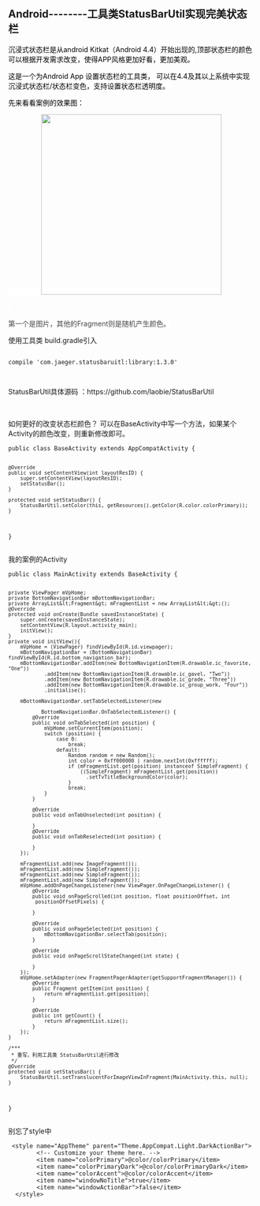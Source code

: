 ## Android--------工具类StatusBarUtil实现完美状态栏
<p><span style="background-color:#ffffff; color:#000000">沉浸式状态栏是从android Kitkat（Android 4.4）开始出现的,顶部状态栏的颜色可以根据开发需求改变，使得APP风格更加好看，更加美观。</span></p> 
<p><span style="background-color:#ffffff; color:#000000">这是一个为Android App 设置状态栏的工具类， 可以在4.4及其以上系统中实现 沉浸式状态栏/状态栏变色，支持设置状态栏透明度。</span></p> 
<p><span style="background-color:#ffffff; color:#000000">先来看看案例的效果图：</span></p> 
<p><span style="background-color:#ffffff; color:#000000">&nbsp;&nbsp;&nbsp;&nbsp;&nbsp;&nbsp;&nbsp;&nbsp;&nbsp;&nbsp;&nbsp;&nbsp;&nbsp;&nbsp;&nbsp;&nbsp; <img alt="" src="http://images2017.cnblogs.com/blog/1041439/201709/1041439-20170927173032919-1040385828.gif" width="366"></span></p> 
<p><span style="background-color:#ffffff; color:#444444">&nbsp;</span></p> 
<p><span style="background-color:#ffffff; color:#444444">第一个是图片，其他的Fragment则是随机产生颜色。</span></p> 
<p>使用工具类 build.gradle引入</p> 
<pre><code class="language-java">
compile 'com.jaeger.statusbaruitl:library:1.3.0'

</code></pre> 
<p>StatusBarUtil具体源码 ：https://github.com/laobie/StatusBarUtil</p> 
<p>&nbsp;</p> 
<p>如何更好的改变状态栏颜色？ 可以在BaseActivity中写一个方法，如果某个Activity的颜色改变，则重新修改即可。</p> 
<pre><code class="language-java">public class BaseActivity extends AppCompatActivity {

    @Override
    public void setContentView(int layoutResID) {
        super.setContentView(layoutResID);
        setStatusBar();
    }

    protected void setStatusBar() {
        StatusBarUtil.setColor(this, getResources().getColor(R.color.colorPrimary));
    }

}</code></pre> 
<p>我的案例的Activity</p> 
<pre><code class="language-java">public class MainActivity extends BaseActivity {


    private ViewPager mVpHome;
    private BottomNavigationBar mBottomNavigationBar;
    private ArrayList&lt;Fragment&gt; mFragmentList = new ArrayList&lt;&gt;();
    @Override
    protected void onCreate(Bundle savedInstanceState) {
        super.onCreate(savedInstanceState);
        setContentView(R.layout.activity_main);
        initView();
    }
    private void initView(){
        mVpHome = (ViewPager) findViewById(R.id.viewpager);
        mBottomNavigationBar = (BottomNavigationBar) findViewById(R.id.bottom_navigation_bar);
        mBottomNavigationBar.addItem(new BottomNavigationItem(R.drawable.ic_favorite, "One"))
                .addItem(new BottomNavigationItem(R.drawable.ic_gavel, "Two"))
                .addItem(new BottomNavigationItem(R.drawable.ic_grade, "Three"))
                .addItem(new BottomNavigationItem(R.drawable.ic_group_work, "Four"))
                .initialise();

        mBottomNavigationBar.setTabSelectedListener(new 

               BottomNavigationBar.OnTabSelectedListener() {
            @Override
            public void onTabSelected(int position) {
                mVpHome.setCurrentItem(position);
                switch (position) {
                    case 0:
                        break;
                    default:
                        Random random = new Random();
                        int color = 0xff000000 | random.nextInt(0xffffff);
                        if (mFragmentList.get(position) instanceof SimpleFragment) {
                            ((SimpleFragment) mFragmentList.get(position))
                              .setTvTitleBackgroundColor(color);
                        }
                        break;
                }
            }

            @Override
            public void onTabUnselected(int position) {

            }
            @Override
            public void onTabReselected(int position) {

            }
        });

        mFragmentList.add(new ImageFragment());
        mFragmentList.add(new SimpleFragment());
        mFragmentList.add(new SimpleFragment());
        mFragmentList.add(new SimpleFragment());
        mVpHome.addOnPageChangeListener(new ViewPager.OnPageChangeListener() {
            @Override
            public void onPageScrolled(int position, float positionOffset, int 
             positionOffsetPixels) {

            }

            @Override
            public void onPageSelected(int position) {
                mBottomNavigationBar.selectTab(position);
            }

            @Override
            public void onPageScrollStateChanged(int state) {

            }
        });
        mVpHome.setAdapter(new FragmentPagerAdapter(getSupportFragmentManager()) {
            @Override
            public Fragment getItem(int position) {
                return mFragmentList.get(position);
            }

            @Override
            public int getCount() {
                return mFragmentList.size();
            }
        });
    }

    /***
     * 重写，利用工具类 StatusBarUtil进行修改
     */
    @Override
    protected void setStatusBar() {
        StatusBarUtil.setTranslucentForImageViewInFragment(MainActivity.this, null);
    }
}</code></pre> 
<p>别忘了style中</p> 
<pre><code class="language-html"> &lt;style name="AppTheme" parent="Theme.AppCompat.Light.DarkActionBar"&gt;
        &lt;!-- Customize your theme here. --&gt;
        &lt;item name="colorPrimary"&gt;@color/colorPrimary&lt;/item&gt;
        &lt;item name="colorPrimaryDark"&gt;@color/colorPrimaryDark&lt;/item&gt;
        &lt;item name="colorAccent"&gt;@color/colorAccent&lt;/item&gt;
        &lt;item name="windowNoTitle"&gt;true&lt;/item&gt;
        &lt;item name="windowActionBar"&gt;false&lt;/item&gt;
  &lt;/style&gt;</code></pre> 
